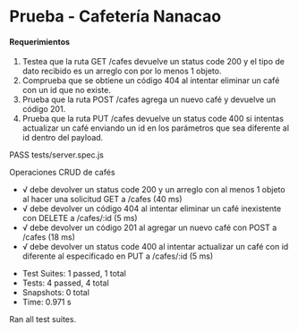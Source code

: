  # Prueba - Cafetería Nanacao

#### Requerimientos
 
 1. Testea que la ruta GET /cafes devuelve un status code 200 y el tipo de dato recibido
es un arreglo con por lo menos 1 objeto.
2. Comprueba que se obtiene un código 404 al intentar eliminar un café con un id que
no existe.
3. Prueba que la ruta POST /cafes agrega un nuevo café y devuelve un código 201.
4. Prueba que la ruta PUT /cafes devuelve un status code 400 si intentas actualizar un
café enviando un id en los parámetros que sea diferente al id dentro del payload.


 
 PASS  tests/server.spec.js
 
Operaciones CRUD de cafés

  - √ debe devolver un status code 200 y un arreglo con al menos 1 objeto al hacer una solicitud GET a /cafes (40 ms)
  - √ debe devolver un código 404 al intentar eliminar un café inexistente con DELETE a /cafes/:id (5 ms)
  - √ debe devolver un código 201 al agregar un nuevo café con POST a /cafes (18 ms)
  - √ debe devolver un status code 400 al intentar actualizar un café con id diferente al especificado en PUT a /cafes/:id (5 ms)

* Test Suites: 1 passed, 1 total
* Tests:       4 passed, 4 total
* Snapshots:   0 total
* Time:        0.971 s

Ran all test suites.
